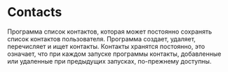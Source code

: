 # Contacts
Программа список контактов, которая может постоянно сохранять список контактов пользователя. Программа создает, удаляет, перечисляет и ищет контакты. Контакты хранятся постоянно, это означает, что при каждом запуске программы контакты, добавленные или удаленные при предыдущих запусках, по-прежнему доступны.
